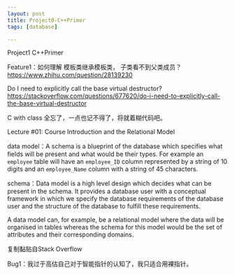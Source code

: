 ```yaml
---
layout: post
title: Project0-C++Primer
tags: [database]

---
```


Project1 C++Primer

Feature1：如何理解 模板类继承模板类， 子类看不到父类成员？https://www.zhihu.com/question/28139230

Do I need to explicitly call the base virtual destructor? https://stackoverflow.com/questions/677620/do-i-need-to-explicitly-call-the-base-virtual-destructor 

C with class 全忘了，一点也记不得了，将就着糊代码吧。

Lecture #01: Course Introduction and the Relational Model

data model：A schema is a blueprint of the database which specifies what fields will be present and what would be their types. For example an `employee` table will have an `employee_ID` column represented by a string of 10 digits and an `employee_Name` column with a string of 45 characters. 

schema：Data model is a high level design which decides what can be present in the schema. It provides a database user with a conceptual framework in which we specify the database requirements of the database user and the structure of the database to fulfill these requirements.

A data model can, for example, be a relational model where the data will be organised in tables whereas the schema for this model would be the set of attributes and their corresponding domains.

复制黏贴自Stack Overflow

Bug1：我过于高估自己对于智能指针的认知了，我只适合用裸指针。